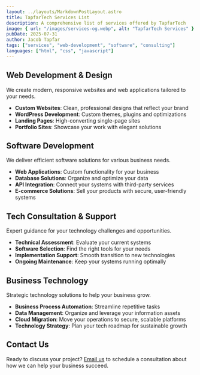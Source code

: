 ```yaml
---
layout: ../layouts/MarkdownPostLayout.astro
title: TapfarTech Services List
description: A comprehensive list of services offered by TapfarTech
image: { url: "/images/services-og.webp", alt: "TapfarTech Services" }
pubDate: 2025-07-31
author: Jacob Tapfar
tags: ["services", "web-development", "software", "consulting"]
languages: ["html", "css", "javascript"]
---
```


## Web Development & Design

We create modern, responsive websites and web applications tailored to your needs.

- **Custom Websites**: Clean, professional designs that reflect your brand
- **WordPress Development**: Custom themes, plugins and optimizations
- **Landing Pages**: High-converting single-page sites
- **Portfolio Sites**: Showcase your work with elegant solutions

## Software Development

We deliver efficient software solutions for various business needs.

- **Web Applications**: Custom functionality for your business
- **Database Solutions**: Organize and optimize your data
- **API Integration**: Connect your systems with third-party services
- **E-commerce Solutions**: Sell your products with secure, user-friendly systems

## Tech Consultation & Support

Expert guidance for your technology challenges and opportunities.

- **Technical Assessment**: Evaluate your current systems
- **Software Selection**: Find the right tools for your needs
- **Implementation Support**: Smooth transition to new technologies
- **Ongoing Maintenance**: Keep your systems running optimally

## Business Technology

Strategic technology solutions to help your business grow.

- **Business Process Automation**: Streamline repetitive tasks
- **Data Management**: Organize and leverage your information assets
- **Cloud Migration**: Move your operations to secure, scalable platforms
- **Technology Strategy**: Plan your tech roadmap for sustainable growth

## Contact Us

Ready to discuss your project? [Email us](mailto:info@tapfartech.com) to schedule a consultation about how we can help your business succeed.

<!-- Rename this file to services-content.md or move it to another location -->